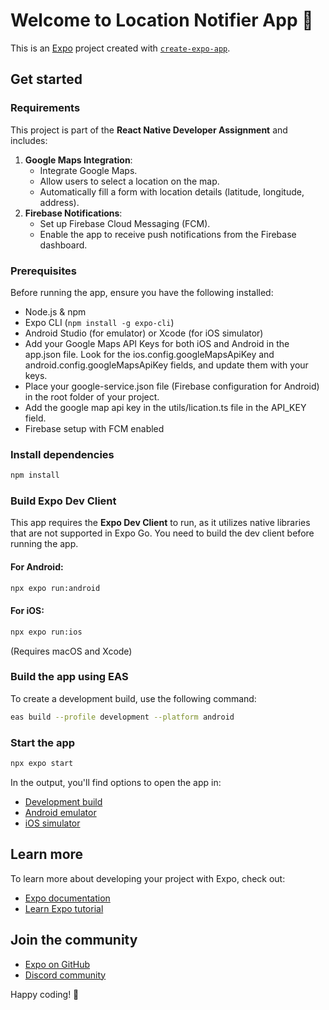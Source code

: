 <!-- # Welcome to your Expo app 👋

This is an [Expo](https://expo.dev) project created with [`create-expo-app`](https://www.npmjs.com/package/create-expo-app).

## Get started

1. Install dependencies

   ```bash
   npm install
   ```

2. Start the app

   ```bash
    npx expo start
   ```

In the output, you'll find options to open the app in a

- [development build](https://docs.expo.dev/develop/development-builds/introduction/)
- [Android emulator](https://docs.expo.dev/workflow/android-studio-emulator/)
- [iOS simulator](https://docs.expo.dev/workflow/ios-simulator/)
- [Expo Go](https://expo.dev/go), a limited sandbox for trying out app development with Expo

You can start developing by editing the files inside the **app** directory. This project uses [file-based routing](https://docs.expo.dev/router/introduction).

## Get a fresh project

When you're ready, run:

```bash
npm run reset-project
```

This command will move the starter code to the **app-example** directory and create a blank **app** directory where you can start developing.

## Learn more

To learn more about developing your project with Expo, look at the following resources:

- [Expo documentation](https://docs.expo.dev/): Learn fundamentals, or go into advanced topics with our [guides](https://docs.expo.dev/guides).
- [Learn Expo tutorial](https://docs.expo.dev/tutorial/introduction/): Follow a step-by-step tutorial where you'll create a project that runs on Android, iOS, and the web.

## Join the community

Join our community of developers creating universal apps.

- [Expo on GitHub](https://github.com/expo/expo): View our open source platform and contribute.
- [Discord community](https://chat.expo.dev): Chat with Expo users and ask questions. -->

# Welcome to Location Notifier App 📍

This is an [Expo](https://expo.dev) project created with [`create-expo-app`](https://www.npmjs.com/package/create-expo-app).

## Get started

### Requirements

This project is part of the **React Native Developer Assignment** and includes:

1. **Google Maps Integration**:
   - Integrate Google Maps.
   - Allow users to select a location on the map.
   - Automatically fill a form with location details (latitude, longitude, address).
2. **Firebase Notifications**:
   - Set up Firebase Cloud Messaging (FCM).
   - Enable the app to receive push notifications from the Firebase dashboard.

### Prerequisites

Before running the app, ensure you have the following installed:

- Node.js & npm
- Expo CLI (`npm install -g expo-cli`)
- Android Studio (for emulator) or Xcode (for iOS simulator)
- Add your Google Maps API Keys for both iOS and Android in the app.json file. Look for the ios.config.googleMapsApiKey and android.config.googleMapsApiKey fields, and update them with your keys.
- Place your google-service.json file (Firebase configuration for Android) in the root folder of your project.
- Add the google map api key in the utils/lication.ts file in the API_KEY field.
- Firebase setup with FCM enabled

### Install dependencies

```bash
npm install
```

### Build Expo Dev Client

This app requires the **Expo Dev Client** to run, as it utilizes native libraries that are not supported in Expo Go. You need to build the dev client before running the app.

#### For Android:

```bash
npx expo run:android
```

#### For iOS:

```bash
npx expo run:ios
```

(Requires macOS and Xcode)

### Build the app using EAS

To create a development build, use the following command:

```bash
eas build --profile development --platform android
```

### Start the app

```bash
npx expo start
```

In the output, you'll find options to open the app in:

- [Development build](https://docs.expo.dev/develop/development-builds/introduction/)
- [Android emulator](https://docs.expo.dev/workflow/android-studio-emulator/)
- [iOS simulator](https://docs.expo.dev/workflow/ios-simulator/)

## Learn more

To learn more about developing your project with Expo, check out:

- [Expo documentation](https://docs.expo.dev/)
- [Learn Expo tutorial](https://docs.expo.dev/tutorial/introduction/)

## Join the community

- [Expo on GitHub](https://github.com/expo/expo)
- [Discord community](https://chat.expo.dev)

Happy coding! 🌟
